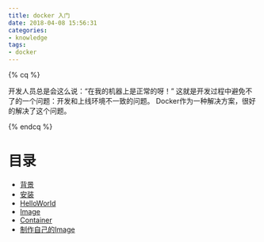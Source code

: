 ```yaml
---
title: docker 入门
date: 2018-04-08 15:56:31
categories: 
- knowledge
tags:
- docker
---
```


{% cq %}

开发人员总是会这么说：“在我的机器上是正常的呀！”
这就是开发过程中避免不了的一个问题：开发和上线环境不一致的问题。
Docker作为一种解决方案，很好的解决了这个问题。

{% endcq %}

# 目录

* [背景](#背景)
* [安装](#安装)
* [HelloWorld](#HelloWorld)
* [Image](#Image)
* [Container](#Container)
* [制作自己的Image](#制作自己的Image)